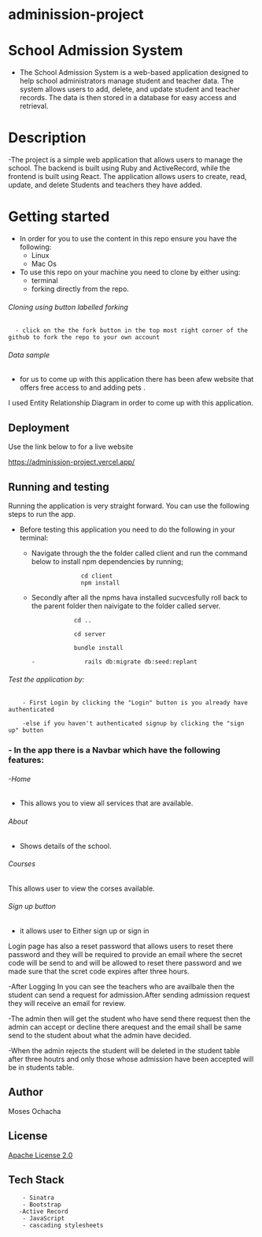 # adminission-project

# School Admission System

- The School Admission System is a web-based application designed to help school administrators manage student and teacher data. The system allows users to add, delete, and update student and teacher records. The data is then stored in a database for easy access and retrieval.

# Description

  -The project is a simple web application that allows users to manage the school. The backend is built using Ruby and ActiveRecord, while the frontend is built using React. The application allows users to create, read, update, and delete Students and teachers they have added.

# Getting started

- In order for you to use the content in this repo ensure you have the following:
  - Linux
  - Mac Os
- To use this repo on your machine you need to clone by either using:
  - terminal
  - forking directly from the repo.

###### Cloning using button labelled forking

      - click on the the fork button in the top most right corner of the github to fork the repo to your own account

###### Data sample

- for us to come up with this application there has been afew website that offers free access to and adding pets .

I used Entity Relationship Diagram in order to come up with this application.



## Deployment

Use the link below to for a live website

https://adminission-project.vercel.app/

## Running and testing

Running the application is very straight forward. You can use the following steps to run the app.

- Before testing this application you need to do the following in your terminal:

  - Navigate through the the folder called client and run the command below to install npm dependencies by running;

                      cd client
                      npm install

  - Secondly after all the npms hava installed sucvcesfully roll back to the parent folder then naivigate to the folder called server.

                    cd ..

                    cd server

                    bundle install

        -              rails db:migrate db:seed:replant

###### Test the application by:

        - First Login by clicking the "Login" button is you already have authenticated

        -else if you haven't authenticated signup by clicking the "sign up" button

### - In the app there is a Navbar which have the following features:

###### -Home

- This allows you to view all services that are available.

###### About

- Shows details of the school.

###### Courses

This allows user to view the corses available.

###### Sign up button

- it allows user to Either sign up or sign in

Login page has also a reset password that allows users to reset there password and they will be required to provide an email where the secret code will be send to and will be allowed to reset there password and we made sure that the scret code expires after three hours.

-After Logging In you can see the teachers who are availbale then the student can send a request for admission.After sending admission request they will receive an email for review.

-The admin then will get the student who have send  there request then the admin can accept or decline there arequest and the email shall be same send to the student about what the admin have decided.

-When the admin rejects the student will be deleted in the student table after three houtrs and only those whose admission have been accepted will be in students table.


## Author

Moses Ochacha

## License

[Apache License 2.0](https://choosealicense.com/licenses/)

## Tech Stack

        - Sinatra
        - Bootstrap
       -Active Record
        - JavaScript
        - cascading stylesheets